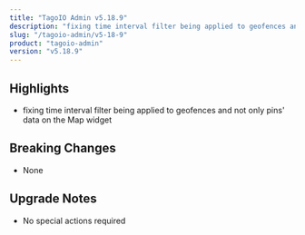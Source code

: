 ```yaml
---
title: "TagoIO Admin v5.18.9"
description: "fixing time interval filter being applied to geofences and not only pins' data on the Map widget"
slug: "/tagoio-admin/v5-18-9"
product: "tagoio-admin"
version: "v5.18.9"
---
```


## Highlights

- fixing time interval filter being applied to geofences and not only pins' data on the Map widget

## Breaking Changes

- None

## Upgrade Notes

- No special actions required
